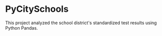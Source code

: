 # PyCitySchools

This project analyzed the school district's standardized test results using Python Pandas.
